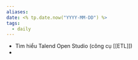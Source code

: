 ```yaml
---
aliases: 
date: <% tp.date.now("YYYY-MM-DD") %>
tags:
  - daily
---
```

- Tìm hiểu Talend Open Studio (công cụ [[ETL]])
- 